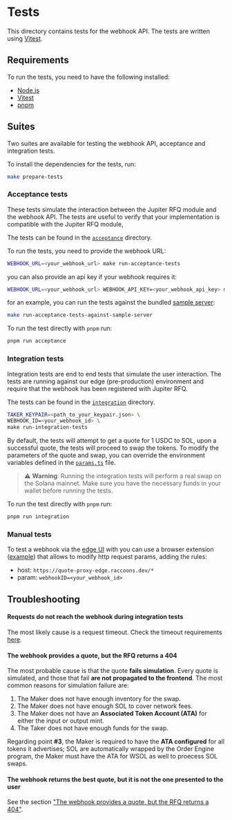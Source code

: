 # Tests

This directory contains tests for the webhook API. The tests are written using [Vitest](https://vitest.dev).


## Requirements

To run the tests, you need to have the following installed:

- [Node.js](https://nodejs.org/en/download/)
- [Vitest](https://vitest.dev)
- [pnpm](https://pnpm.io)


## Suites

Two suites are available for testing the webhook API, acceptance and integration tests.

To install the dependencies for the tests, run:

```bash
make prepare-tests
```

### Acceptance tests

These tests simulate the interaction between the Jupiter RFQ module and the webhook API. The tests are useful to verify that your implementation is compatible with the Jupiter RFQ module,

The tests can be found in the [`acceptance`](./tests/suites/acceptance/) directory.

To run the tests, you need to provide the webhook URL:

```bash
WEBHOOK_URL=<your_webhook_url> make run-acceptance-tests
```

you can also provide an api key if your webhook requires it:

```bash
WEBHOOK_URL=<your_webhook_url> WEBHOOK_API_KEY=<your_webhook_api_key> make run-acceptance-tests
```

for an example, you can run the tests against the bundled [sample server](../server-example/):

```bash
make run-acceptance-tests-against-sample-server
```

To run the test directly with `pnpm` run:

```sh
pnpm run acceptance
```

### Integration tests

Integration tests are end to end tests that simulate the user interaction. The tests are running against our edge (pre-production) environment and require that the webhook has been registered with Jupiter RFQ.

The tests can be found in the [`integration`](./tests/suites/integration/) directory.

```sh
TAKER_KEYPAIR=<path_to_your_keypair.json> \
WEBHOOK_ID=<your_webhook_id> \
make run-integration-tests
```

By default, the tests will attempt to get a quote for 1 USDC to SOL, upon a successful quote, the tests will proceed to swap the tokens. To modify the parameters of the quote and swap, you can override the environment variables defined in the [`params.ts`](./params.ts) file.

> :warning: **Warning**: Running the integration tests will perform a real swap on the Solana mainnet. Make sure you have the necessary funds in your wallet before running the tests.


To run the test directly with `pnpm` run:

```sh
pnpm run integration
```


### Manual tests

To test a webhook via the [edge UI](https://edge.jup.ag) with you can use a browser extension ([example](https://chromewebstore.google.com/search/Inssman)) that allows to modify http request params, adding the rules:

- host: `https://quote-proxy-edge.raccoons.dev/*`
- param: `webhookID=<your_webhook_id>`



## Troubleshooting

#### Requests do not reach the webhook during integration tests
The most likely cause is a request timeout. Check the timeout requirements [here](../README.md#timeouts).  

#### The webhook provides a quote, but the RFQ returns a 404
The most probable cause is that the quote **fails simulation**. Every quote is simulated, and those that fail **are not propagated to the frontend**. The most common reasons for simulation failure are:  

1. The Maker does not have enough inventory for the swap.  
2. The Maker does not have enough SOL to cover network fees.  
3. The Maker does not have an **Associated Token Account (ATA)** for either the input or output mint.
4. The Taker does not have enough funds for the swap.  

Regarding point **#3**, the Maker is required to have the **ATA configured** for all tokens it advertises; SOL are automatically wrapped by the Order Engine program, the Maker must have the ATA for WSOL as well to proecess SOL swaps.  

#### The webhook returns the best quote, but it is not the one presented to the user
See the section ["The webhook provides a quote, but the RFQ returns a 404"](#the-webhook-provides-a-quote-but-the-rfq-returns-404).  
 
 



